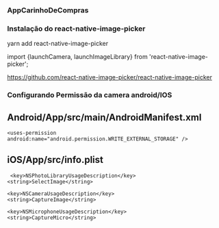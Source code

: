 ###  AppCarinhoDeCompras

### Instalação do react-native-image-picker

yarn add react-native-image-picker

import {launchCamera, launchImageLibrary} from 'react-native-image-picker';

https://github.com/react-native-image-picker/react-native-image-picker


### Configurando Permissão da camera android/IOS

## Android/App/src/main/AndroidManifest.xml

    <uses-permission android:name="android.permission.WRITE_EXTERNAL_STORAGE" />

   ## iOS/App/src/info.plist

     <key>NSPhotoLibraryUsageDescription</key>
	<string>SelectImage</string>

	<key>NSCameraUsageDescription</key>
	<string>CaptureImage</string>

	<key>NSMicrophoneUsageDescription</key>
	<string>CaptureMicro</string>